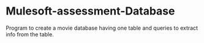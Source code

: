 # Mulesoft-assessment-Database
Program to create a movie database having one table and queries to extract info from the table.
